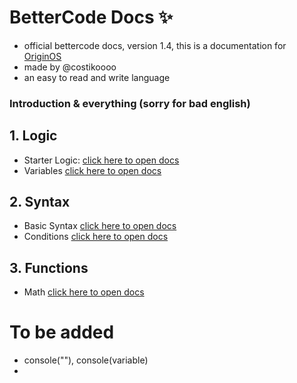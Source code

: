 # **BetterCode Docs** ✨
- official bettercode docs, version 1.4, this is a documentation for [OriginOS](https://github.com/Mistium/Origin-OS)
- made by @costikoooo
- an easy to read and write language

### Introduction & everything (sorry for bad english)

## 1. Logic
- Starter Logic:
[click here to open docs](https://github.com/Mistium/Origin-OS/blob/main/3rd%20Party/3rdPartyLanguages/BC/logic.md)
- Variables
[click here to open docs](https://github.com/Mistium/Origin-OS/blob/main/3rd%20Party/3rdPartyLanguages/BC/variables.md)

## 2. Syntax
- Basic Syntax
[click here to open docs](https://github.com/Mistium/Origin-OS/blob/main/3rd%20Party/3rdPartyLanguages/BC/basicsyntax.md)
- Conditions
[click here to open docs](https://github.com/Mistium/Origin-OS/blob/main/3rd%20Party/3rdPartyLanguages/BC/conditions.md)

## 3. Functions
- Math
[click here to open docs](https://github.com/Mistium/Origin-OS/blob/main/3rd%20Party/3rdPartyLanguages/BC/math.md)

# To be added
- console(""), console(variable)
- 




